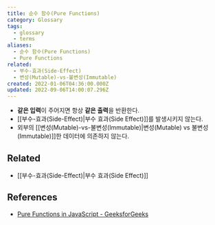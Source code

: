 ```yaml
---
title: 순수 함수(Pure Functions)
category: Glossary
tags:
  - glossary
  - terms
aliases:
  - 순수 함수(Pure Functions)
  - Pure Functions
related:
  - 부수-효과(Side-Effect)
  - 변성(Mutable)-vs-불변성(Immutable)
created: 2022-01-06T04:36:00.000Z
updated: 2022-09-06T14:00:07.296Z
---
```


- **같은 입력**이 주어지면 항상 **같은 출력**을 반환한다.
- [[부수-효과(Side-Effect)|부수 효과(Side Effect)]]를 발생시키지 않는다.
- 외부의 [[변성(Mutable)-vs-불변성(Immutable)|변성(Mutable) vs 불변성(Immutable)]]한 데이터에 의존하지 않는다.

## Related

- [[부수-효과(Side-Effect)|부수 효과(Side Effect)]]

## References

- [Pure Functions in JavaScript - GeeksforGeeks](https://www.geeksforgeeks.org/pure-functions-in-javascript/)
